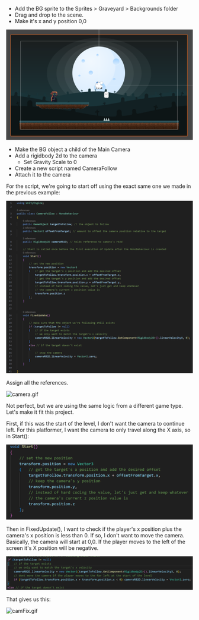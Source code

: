 

* Add the BG sprite to the Sprites > Graveyard > Backgrounds folder
* Drag and drop to the scene.
* Make it's x and y position 0,0

![img.png](img.png)

* Make the BG object a child of the Main Camera
* Add a rigidbody 2d to the camera
  * Set Gravity Scale to 0 
* Create a new script named CameraFollow
* Attach it to the camera

For the script, we're going to start off using the exact same one we made in the previous example:

![img_1.png](img_1.png)

Assign all the references.

![camera.gif](camera.gif)

Not perfect, but we are using the same logic from a different game type. Let's make it fit this project.

First, if this was the start of the level, I don't want the camera to continue left. For this platformer, I want
the camera to only travel along the X axis, so in Start():

![img_2.png](img_2.png)

Then in FixedUpdate(), I want to check if the player's x position plus the camera's x position is less than 0. If so, I 
don't want to move the camera. Basically, the camera will start at 0,0. If the player moves to the left of the screen it's 
X position will be negative.

![img_3.png](img_3.png)

That gives us this:

![camFix.gif](camFix.gif)

